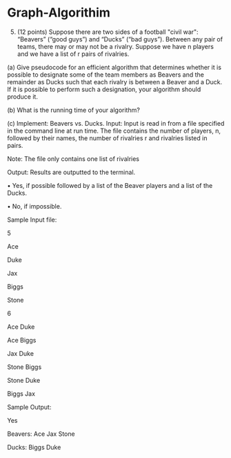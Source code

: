 # Graph-Algorithim

5. (12 points) Suppose there are two sides of a football "civil war": “Beavers” (“good guys”) and
“Ducks” (“bad guys”). Between any pair of teams, there may or may not be a rivalry. Suppose we 
have n players and we have a list of r pairs of rivalries.

(a) Give pseudocode for an efficient algorithm that determines whether it is possible to designate 
some of the team members as Beavers and the remainder as Ducks such that each rivalry is between a 
Beaver and a Duck. If it is possible to perform such a designation, your algorithm should produce it.

(b) What is the running time of your algorithm?

(c) Implement: Beavers vs. Ducks.
Input: Input is read in from a file specified in the command line at run time. The file contains the 
number of players, n, followed by their names, the number of rivalries r and rivalries listed in pairs. 

Note: The file only contains one list of rivalries 

Output: Results are outputted to the terminal. 

• Yes, if possible followed by a list of the Beaver players and a list of the Ducks.

• No, if impossible.

Sample Input file: 

5 

Ace 

Duke 

Jax 

Biggs 

Stone 

6 

Ace Duke 

Ace Biggs 

Jax Duke 

Stone Biggs 

Stone Duke 

Biggs Jax 

Sample Output: 

Yes 

Beavers: Ace Jax Stone 

Ducks: Biggs Duke

